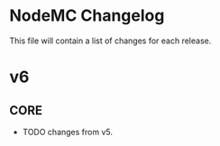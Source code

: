 # NodeMC Changelog

This file will contain a list of changes for each release.

# v6

## CORE

* TODO changes from v5.
